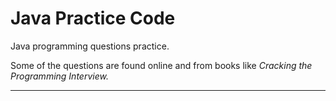 # Java Practice Code

Java programming questions practice.

Some of the questions are found online and from books like *Cracking the Programming Interview.*

---
